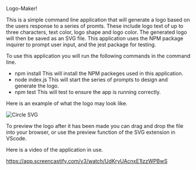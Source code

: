 Logo-Maker!

This is a simple command line application that will generate a logo based on the users response to a series of promts. These include logo text of up to three characters, text color, logo shape and logo color. The generated logo will then be saved as an SVG file. This application uses the NPM package inquirer to prompt user input, and the jest package for testing.

To use this application you will run the following commands in the command line.
- npm install  This will install the NPM packeges used in this application.
- node index.js  This will start the series of prompts to design and generate the logo.
- npm test  This will test to ensure the app is running correctly.

Here is an example of what the logo may look like.



![Circle SVG](https://github.com/mbyford49/Logo-Maker/assets/158136936/837819f9-85f4-4470-ac35-09a2f3308800)



To preview the logo after it has been made you can drag and drop the file into your browser, or use the preview function of the SVG extension in VScode.


Here is a video of the application in use.


https://app.screencastify.com/v3/watch/UdKryUAcnxE1IzzWPBwS
